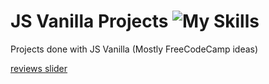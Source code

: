 # JS Vanilla Projects ![My Skills](https://skillicons.dev/icons?i=js)

Projects done with JS Vanilla
(Mostly FreeCodeCamp ideas)

[reviews slider](reviews/index.html)
